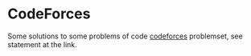 # CodeForces 

Some solutions to some problems of code [codeforces](problemset?order=BY_RATING_DESC) problemset, see statement at the link.
